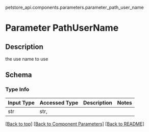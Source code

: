 petstore_api.components.parameters.parameter_path_user_name
# Parameter PathUserName

## Description
the use name to use

## Schema

### Type Info
Input Type | Accessed Type | Description | Notes
------------ | ------------- | ------------- | -------------
str | str,  |  |

[[Back to top]](#top) [[Back to Component Parameters]](../../../README.md#Component-Parameters) [[Back to README]](../../../README.md)
